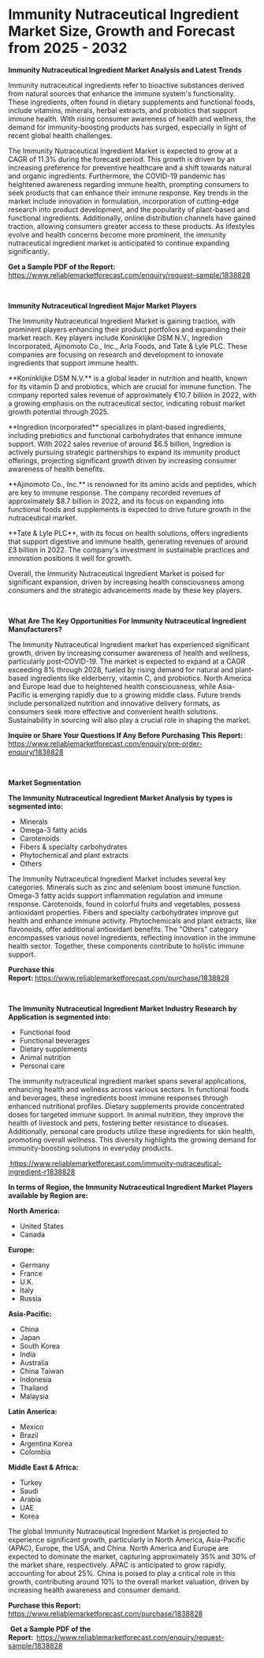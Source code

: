 <p><h1>Immunity Nutraceutical Ingredient Market Size, Growth and Forecast from 2025 - 2032</h1></p><p><strong>Immunity Nutraceutical Ingredient Market Analysis and Latest Trends</strong></p>
<p><p>Immunity nutraceutical ingredients refer to bioactive substances derived from natural sources that enhance the immune system's functionality. These ingredients, often found in dietary supplements and functional foods, include vitamins, minerals, herbal extracts, and probiotics that support immune health. With rising consumer awareness of health and wellness, the demand for immunity-boosting products has surged, especially in light of recent global health challenges.</p><p>The Immunity Nutraceutical Ingredient Market is expected to grow at a CAGR of 11.3% during the forecast period. This growth is driven by an increasing preference for preventive healthcare and a shift towards natural and organic ingredients. Furthermore, the COVID-19 pandemic has heightened awareness regarding immune health, prompting consumers to seek products that can enhance their immune response. Key trends in the market include innovation in formulation, incorporation of cutting-edge research into product development, and the popularity of plant-based and functional ingredients. Additionally, online distribution channels have gained traction, allowing consumers greater access to these products. As lifestyles evolve and health concerns become more prominent, the immunity nutraceutical ingredient market is anticipated to continue expanding significantly.</p></p>
<p><strong>Get a Sample PDF of the Report:&nbsp;</strong> <a href="https://www.reliablemarketforecast.com/enquiry/request-sample/1838828?utm_campaign=1789&utm_medium=2&utm_source=Github&utm_content=ia&utm_term=19042025&utm_id=immunity-nutraceutical-ingredient">https://www.reliablemarketforecast.com/enquiry/request-sample/1838828</a></p>
<p>&nbsp;</p>
<p><strong>Immunity Nutraceutical Ingredient Major Market Players</strong></p>
<p><p>The Immunity Nutraceutical Ingredient Market is gaining traction, with prominent players enhancing their product portfolios and expanding their market reach. Key players include Koninklijke DSM N.V., Ingredion Incorporated, Ajinomoto Co., Inc., Arla Foods, and Tate & Lyle PLC. These companies are focusing on research and development to innovate ingredients that support immune health.</p><p>**Koninklijke DSM N.V.** is a global leader in nutrition and health, known for its vitamin D and probiotics, which are crucial for immune function. The company reported sales revenue of approximately €10.7 billion in 2022, with a growing emphasis on the nutraceutical sector, indicating robust market growth potential through 2025.</p><p>**Ingredion Incorporated** specializes in plant-based ingredients, including prebiotics and functional carbohydrates that enhance immune support. With 2022 sales revenue of around $6.5 billion, Ingredion is actively pursuing strategic partnerships to expand its immunity product offerings, projecting significant growth driven by increasing consumer awareness of health benefits.</p><p>**Ajinomoto Co., Inc.** is renowned for its amino acids and peptides, which are key to immune response. The company recorded revenues of approximately $8.7 billion in 2022, and its focus on expanding into functional foods and supplements is expected to drive future growth in the nutraceutical market.</p><p>**Tate & Lyle PLC**, with its focus on health solutions, offers ingredients that support digestive and immune health, generating revenues of around £3 billion in 2022. The company's investment in sustainable practices and innovation positions it well for growth.</p><p>Overall, the Immunity Nutraceutical Ingredient Market is poised for significant expansion, driven by increasing health consciousness among consumers and the strategic advancements made by these key players.</p></p>
<p>&nbsp;</p>
<p><strong>What Are The Key Opportunities For Immunity Nutraceutical Ingredient Manufacturers?</strong></p>
<p><p>The Immunity Nutraceutical Ingredient market has experienced significant growth, driven by increasing consumer awareness of health and wellness, particularly post-COVID-19. The market is expected to expand at a CAGR exceeding 8% through 2028, fueled by rising demand for natural and plant-based ingredients like elderberry, vitamin C, and probiotics. North America and Europe lead due to heightened health consciousness, while Asia-Pacific is emerging rapidly due to a growing middle class. Future trends include personalized nutrition and innovative delivery formats, as consumers seek more effective and convenient health solutions. Sustainability in sourcing will also play a crucial role in shaping the market.</p></p>
<p><strong>Inquire or Share Your Questions If Any Before Purchasing This Report:</strong> <a href="https://www.reliablemarketforecast.com/enquiry/pre-order-enquiry/1838828?utm_campaign=1789&utm_medium=2&utm_source=Github&utm_content=ia&utm_term=19042025&utm_id=immunity-nutraceutical-ingredient">https://www.reliablemarketforecast.com/enquiry/pre-order-enquiry/1838828</a></p>
<p>&nbsp;</p>
<p><strong>Market Segmentation</strong></p>
<p><strong>The Immunity Nutraceutical Ingredient Market Analysis by types is segmented into:</strong></p>
<p><ul><li>Minerals</li><li>Omega-3 fatty acids</li><li>Carotenoids</li><li>Fibers & specialty carbohydrates</li><li>Phytochemical and plant extracts</li><li>Others</li></ul></p>
<p><p>The Immunity Nutraceutical Ingredient Market includes several key categories. Minerals such as zinc and selenium boost immune function. Omega-3 fatty acids support inflammation regulation and immune response. Carotenoids, found in colorful fruits and vegetables, possess antioxidant properties. Fibers and specialty carbohydrates improve gut health and enhance immune activity. Phytochemicals and plant extracts, like flavonoids, offer additional antioxidant benefits. The "Others" category encompasses various novel ingredients, reflecting innovation in the immune health sector. Together, these components contribute to holistic immune support.</p></p>
<p><strong>Purchase this Report:&nbsp;</strong><a href="https://www.reliablemarketforecast.com/purchase/1838828?utm_campaign=1789&utm_medium=2&utm_source=Github&utm_content=ia&utm_term=19042025&utm_id=immunity-nutraceutical-ingredient">https://www.reliablemarketforecast.com/purchase/1838828</a></p>
<p>&nbsp;</p>
<p><strong>The Immunity Nutraceutical Ingredient Market Industry Research by Application is segmented into:</strong></p>
<p><ul><li>Functional food</li><li>Functional beverages</li><li>Dietary supplements</li><li>Animal nutrition</li><li>Personal care</li></ul></p>
<p><p>The immunity nutraceutical ingredient market spans several applications, enhancing health and wellness across various sectors. In functional foods and beverages, these ingredients boost immune responses through enhanced nutritional profiles. Dietary supplements provide concentrated doses for targeted immune support. In animal nutrition, they improve the health of livestock and pets, fostering better resistance to diseases. Additionally, personal care products utilize these ingredients for skin health, promoting overall wellness. This diversity highlights the growing demand for immunity-boosting solutions in everyday products.</p></p>
<p><a href="https://www.reliablemarketforecast.com/immunity-nutraceutical-ingredient-r1838828?utm_campaign=1789&utm_medium=2&utm_source=Github&utm_content=ia&utm_term=19042025&utm_id=immunity-nutraceutical-ingredient">&nbsp;https://www.reliablemarketforecast.com/immunity-nutraceutical-ingredient-r1838828</a></p>
<p><strong>In terms of Region, the Immunity Nutraceutical Ingredient Market Players available by Region are:</strong></p>
<p>
    <p> <strong> North America: </strong>
        <ul>
            <li>United States</li>
            <li>Canada</li>
        </ul>
        </p> 
    <p> <strong> Europe: </strong>
        <ul>
            <li>Germany</li>
            <li>France</li>
            <li>U.K.</li>
            <li>Italy</li>
            <li>Russia</li>
        </ul>
        </p> 
    <p> <strong> Asia-Pacific: </strong>
        <ul>
            <li>China</li>
            <li>Japan</li>
            <li>South Korea</li>
            <li>India</li>
            <li>Australia</li>
            <li>China Taiwan</li>
            <li>Indonesia</li>
            <li>Thailand</li>
            <li>Malaysia</li>
        </ul>
        </p> 
    <p> <strong> Latin America: </strong>
        <ul>
            <li>Mexico</li>
            <li>Brazil</li>
            <li>Argentina Korea</li>
            <li>Colombia</li>
        </ul>
        </p> 
    <p> <strong> Middle East & Africa: </strong>
        <ul>
            <li>Turkey</li>
            <li>Saudi</li>
            <li>Arabia</li>
            <li>UAE</li>
            <li>Korea</li>
        </ul>
    </p>
    </p>
<p><p>The global Immunity Nutraceutical Ingredient Market is projected to experience significant growth, particularly in North America, Asia-Pacific (APAC), Europe, the USA, and China. North America and Europe are expected to dominate the market, capturing approximately 35% and 30% of the market share, respectively. APAC is anticipated to grow rapidly, accounting for about 25%. China is poised to play a critical role in this growth, contributing around 10% to the overall market valuation, driven by increasing health awareness and consumer demand.</p></p>
<p><strong>Purchase this Report: </strong><a href="https://www.reliablemarketforecast.com/purchase/1838828?utm_campaign=1789&utm_medium=2&utm_source=Github&utm_content=ia&utm_term=19042025&utm_id=immunity-nutraceutical-ingredient">https://www.reliablemarketforecast.com/purchase/1838828</a></p>
<p>&nbsp;<strong>Get a Sample PDF of the Report:&nbsp;&nbsp;</strong><a href="https://www.reliablemarketforecast.com/enquiry/request-sample/1838828?utm_campaign=1789&utm_medium=2&utm_source=Github&utm_content=ia&utm_term=19042025&utm_id=immunity-nutraceutical-ingredient">https://www.reliablemarketforecast.com/enquiry/request-sample/1838828</a></p>
<p><strong></strong></p>
<p><p></p><p></p><p></p></p>